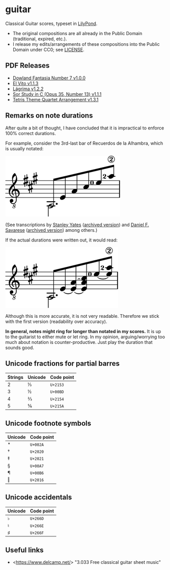 # guitar

Classical Guitar scores, typeset in [LilyPond].

* The original compositions are all already in the Public Domain
  (traditional, expired, etc.).
* I release my edits/arrangements of these compositions
  into the Public Domain under CC0; see [LICENSE].


## PDF Releases

* [Dowland Fantasia Number 7 v1.0.0][dowland-fantasia-7]
* [El Vito v1.1.3][el-vito]
* [Lágrima v1.2.2][lagrima]
* [Sor Study in C (Opus 35, Number 13) v1.1.1][sor-c-major-35-13]
* [Tetris Theme Quartet Arrangement v1.3.1][tetris-quartet]


## Remarks on note durations

After quite a bit of thought, I have concluded that it is impractical
to enforce 100% correct durations.

For example, consider the 3rd-last bar of Recuerdos de la Alhambra,
which is usually notated:

![Clear quaver arpeggio where the bottom note is a dotted minim in the low voice.](.durations/recuerdos-readable.preview.svg)

(See transcriptions
by [Stanley Yates][yates-recuerdos]
  ([archived version][yates-recuerdos-archived])
and [Daniel F. Savarese][savarese-recuerdos]
  ([archived version][savarese-recuerdos-archived])
among others.)

If the actual durations were written out, it would read:

![Confusing quaver arpeggio with ties in various places.](.durations/recuerdos-accurate.preview.svg)

Although this is more accurate, it is not very readable.
Therefore we stick with the first version (readability over accuracy).

**In general, notes might ring for longer than notated in my scores.**
It is up to the guitarist to either mute or let ring.
In my opinion, arguing/worrying too much about notation is counter-productive.
Just play the duration that sounds good.


## Unicode fractions for partial barres

| Strings | Unicode | Code point |
| - | - | - |
| 2 | ⅓ | `U+2153` |
| 3 | ½ | `U+00BD` |
| 4 | ⅔ | `U+2154` |
| 5 | ⅚ | `U+215A` |


## Unicode footnote symbols

| Unicode | Code point |
| - | - |
| * | `U+002A` |
| † | `U+2020` |
| ‡ | `U+2021` |
| § | `U+00A7` |
| ¶ | `U+00B6` |
| ‖ | `U+2016` |


## Unicode accidentals

| Unicode | Code point |
| - | - |
| ♭ | `U+266D` |
| ♮ | `U+266E` |
| ♯ | `U+266F` |


## Useful links

- <<https://www.delcamp.net/>> "3.033 Free classical guitar sheet music"


[license]: LICENSE
[lilypond]: https://lilypond.org/

[dowland-fantasia-7]:
  https://github.com/yawnoc/guitar/releases/tag/dowland-fantasia-7-v1.0.0
[el-vito]:
  https://github.com/yawnoc/guitar/releases/tag/el-vito-v1.1.3
[lagrima]:
  https://github.com/yawnoc/guitar/releases/tag/lagrima-v1.2.2
[sor-c-major-35-13]:
  https://github.com/yawnoc/guitar/releases/tag/sor-c-major-35-13-v1.1.1
[tetris-quartet]:
  https://github.com/yawnoc/guitar/releases/tag/tetris-quartet-v1.3.1

[yates-recuerdos]: https://stanleyyates.com/scores/rdla.pdf
[yates-recuerdos-archived]:
  https://web.archive.org/web/20210427195742/https://stanleyyates.com/scores/rdla.pdf
[savarese-recuerdos]:
  https://www.savarese.org/downloads/sheetmusic/RecuerdosDeLaAlhambra.pdf
[savarese-recuerdos-archived]:
  https://web.archive.org/web/20210226015018/https://www.savarese.org/downloads/sheetmusic/RecuerdosDeLaAlhambra.pdf
